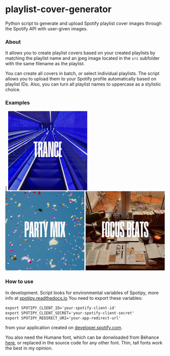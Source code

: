 # playlist-cover-generator
Python script to generate and upload Spotify playlist cover images through the Spotify API with user-given images.

### About
It allows you to create playlist covers based on your created playlists by matching the playlist name and an jpeg image located in the `src` subfolder with the same filename as the playlist.

You can create all covers in batch, or select individual playlists.
The script allows you to upload them to your Spotify profile automatically based on playlist IDs.
Also, you can turn all playlist names to uppercase as a stylistic choice.

### Examples
| <img src="ex/0rDArNV27KnjXpf3McmaAp.jpg" width="250" height="250"> <img src="ex/1aJKYOUKVWyDbcU4vnfxbK.jpg" width="250" height="250"> <img src="ex/5gfPKKzu16Pu7DrS366uzX.jpg" width="250" height="250">

### How to use 
In development. Script looks for environmental variables of Spotipy, more info at [spotipy.readthedocs.io](https://spotipy.readthedocs.io/en/master/)
You need to export these variables:
```
export SPOTIPY_CLIENT_ID='your-spotify-client-id'
export SPOTIPY_CLIENT_SECRET='your-spotify-client-secret'
export SPOTIPY_REDIRECT_URI='your-app-redirect-url'
```
from your application created on [developer.spotify.com](https://developer.spotify.com/dashboard/login).

You also need the Humane font, which can be donwloaded from Béhance [here](https://www.behance.net/gallery/146747487/HUMANE-Free-Typeface-Variable), or replaced in the source code for any other font. Thin, tall fonts work the best in my opinion.

